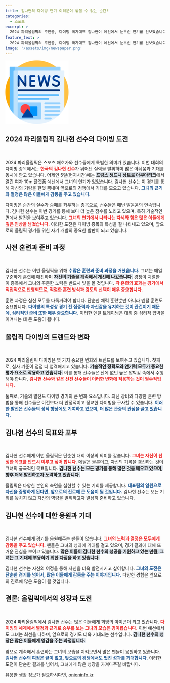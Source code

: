 ```yaml
---
title: 김나현의 다이빙 연기 여러분이 놓칠 수 없는 순간!
categories:
  - 스포츠
excerpt: >
  2024 파리올림픽의 주인공, 다이빙 국가대표 김나현이 예선에서 눈부신 연기를 선보였습니다! 그녀의 화려한 도전, 그 결과는 과연? 클릭해보세요!
feature_text: >
  2024 파리올림픽의 주인공, 다이빙 국가대표 김나현이 예선에서 눈부신 연기를 선보였습니다! 그녀의 화려한 도전, 그 결과는 과연? 클릭해보세요!
image: '/assets/img/newspaper.png'
---
```


<p><img src="/assets/img/newspaper.png" alt="kimp 속보" /></p>

<h2 data-ke-size="size26">2024 파리올림픽 김나현 선수의 다이빙 도전</h2>

<p data-ke-size="size16">&nbsp;</p>

<p>2024 파리올림픽은 스포츠 애호가와 선수들에게 특별한 의미가 있습니다. 이번 대회의 다이빙 종목에서는 <b><span style="color: #ee2323;">한국의 김나현 선수</span></b>가 뛰어난 실력을 발휘하며 많은 아쉬움과 기대를 동시에 안고 있습니다. 어제인 5일(현지시간)에는 <b><span style="background-color: #21538527;">프랑스 생드니 상트르 아쿠아티크</span></b>에서 열린 여자 10m 플랫폼 예선에서 그녀의 연기가 있었습니다. 김나현 선수는 이 경기를 통해 자신의 기량을 한껏 뽐내며 앞으로의 경쟁에서 기대를 모으고 있습니다. <b><span style="color: #1a5490;">그녀의 끈기와 열정은 많은 이들에게 감동을 주고 있습니다.</span></b> </p>

<p>다이빙은 순간의 실수가 승패를 좌우하는 종목으로, 선수들은 매번 발돋움의 연속입니다. 김나현 선수는 이번 경기를 통해 보다 더 높은 점수를 노리고 있으며, 특히 기술적인 면에서 발전을 보여주고 있습니다. <b><span style="color: #ee2323;">그녀의 연기에서 나타나는 자세와 힘은 많은 이들에게 깊은 인상을 남겼습니다.</span></b> 이러한 도전은 다이빙 종목의 특성을 잘 나타내고 있으며, 앞으로의 올림픽 경기를 위한 자기 개발의 중요한 발판이 되고 있습니다.</p>

<h2 data-ke-size="size26">사전 훈련과 준비 과정</h2>

<p data-ke-size="size16">&nbsp;</p>

<p>김나현 선수는 이번 올림픽을 위해 <b><span style="color: #1a5490;">수많은 훈련과 준비 과정을 거쳤습니다.</span></b> 그녀는 매일 꾸준하게 훈련에 매진하며 <b><span style="background-color: #21538527;">자신의 기술을 계속해서 개선해 나갔습니다.</span></b> 경쟁이 치열한 이 종목에서 그녀의 꾸준한 노력은 반드시 빛을 볼 것입니다. <b><span style="color: #ee2323;">각 훈련의 효과는 경기에서 직접적으로 반영되므로, 적절한 훈련 방식과 강도의 선택이 매우 중요합니다.</span></b></p>

<p>훈련 과정은 심신 모두를 다독거려야 합니다. 단순한 체력 훈련뿐만 아니라 멘탈 훈련도 중요합니다. <b><span style="color: #1a5490;">다이빙의 특성상 경기 전 집중력과 자신감을 유지하는 것이 관건이기 때문에, 심리적인 준비 또한 매우 중요합니다.</span></b> 이러한 멘탈 트레이닝은 대회 중 심리적 압박을 이겨내는 데 큰 도움이 됩니다.</p>

<h2 data-ke-size="size26">올림픽 다이빙의 트렌드와 변화</h2>

<p data-ke-size="size16">&nbsp;</p>

<p>2024 파리올림픽 다이빙은 몇 가지 중요한 변화와 트렌드를 보여주고 있습니다. 첫째로, 심사 기준이 점점 더 엄격해지고 있습니다. <b><span style="background-color: #21538527;">기술적인 정확도와 연기력 모두가 중요한 평가 요소로 작용하고 있습니다.</span></b> 이를 통해 선수들은 전에 없던 높은 압박감 속에서 수행해야 합니다. <b><span style="color: #ee2323;">김나현 선수와 같은 신진 선수들이 이러한 변화에 적응하는 것이 필수적입니다.</span></b></p>

<p>둘째로, 기술의 발전도 다이빙 경기의 큰 변화 요소입니다. 최신 장비와 다양한 훈련 방법을 통해 선수들은 이전보다 더 안정적이고 정교한 다이빙을 구사할 수 있습니다. <b><span style="color: #1a5490;">이러한 발전은 선수들의 성적 향상에도 기여하고 있으며, 더 많은 관중의 관심을 끌고 있습니다.</span></b></p>

<h2 data-ke-size="size26">김나현 선수의 목표와 포부</h2>

<p data-ke-size="size16">&nbsp;</p>

<p>김나현 선수에게 이번 올림픽은 단순한 대회 이상의 의미를 갖습니다. <b><span style="color: #ee2323;">그녀는 자신이 선정한 목표를 반드시 이루고 싶어 합니다.</span></b> 메달은 물론이고, 자신의 기록을 갱신하는 것이 그녀의 궁극적인 목표입니다. <b><span style="background-color: #21538527;">김나현 선수는 모든 경기를 통해 많은 것을 배우고 있으며, 향후 더욱 발전하고자 노력하고 있습니다.</span></b></p>

<p>올림픽은 다양한 본인의 측면을 실현할 수 있는 기회를 제공합니다. <b><span style="color: #1a5490;">대표팀의 일원으로 자신을 증명하게 된다면, 앞으로의 진로에 큰 도움이 될 것입니다.</span></b> 김나현 선수는 모든 기회를 놓치지 않고 자신의 역량을 발휘하고자 열심히 준비하고 있습니다.</p>

<h2 data-ke-size="size26">김나현 선수에 대한 응원과 기대</h2>

<p data-ke-size="size16">&nbsp;</p>

<p>김나현 선수에게 경기를 응원해주는 팬들이 많습니다. <b><span style="color: #ee2323;">그녀의 노력과 열정은 모두에게 감동을 주고 있습니다.</span></b> 팬들은 그녀의 성과에 기대를 걸고 있으며, 경기 결과에 대해 뜨거운 관심을 보이고 있습니다. <b><span style="background-color: #21538527;">많은 이들이 김나현 선수의 성공을 기원하고 있는 만큼, 그녀는 그 기대에 부응하기 위한 다짐을 하고 있습니다.</span></b> </p>

<p>김나현 선수는 자신의 여정을 통해 자신을 더욱 발전시키고 싶어합니다. <b><span style="color: #1a5490;">그녀의 도전은 단순한 경기를 넘어서, 많은 이들에게 감동을 주는 이야기입니다.</span></b> 다양한 경험은 앞으로의 진로에 많은 도움이 될 것입니다. </p>

<h2 data-ke-size="size26">결론: 올림픽에서의 성장과 도전</h2>

<p data-ke-size="size16">&nbsp;</p>

<p>2024 파리올림픽에서 김나현 선수는 많은 이들에게 희망의 아이콘이 되고 있습니다. <b><span style="color: #ee2323;">다이빙의 세계에서 열정과 끈기로 승부를 보는 그녀의 모습은 경이롭습니다.</span></b> 이번 예선에서도 그녀는 최선을 다하며, 앞으로의 경기도 더욱 기대되는 선수입니다. <b><span style="background-color: #21538527;">김나현 선수의 성장은 많은 이들에게 영감을 주는 과정입니다.</span></b> </p>

<p>앞으로 계속해서 훈련하는 그녀의 모습을 지켜보면서 많은 팬들이 응원하고 있습니다. <b><span style="color: #1a5490;">김나현 선수의 여정은 끝이 없고, 앞으로의 경쟁에서도 멋진 성과를 기대합니다.</span></b> 이러한 도전이 단순한 결과를 넘어서, 그녀에게 많은 성장을 가져다주길 바랍니다.</p>
유용한 생활 정보가 필요하시다면, <a href="https://onioninfo.kr" rel="dofollow">onioninfo.kr</a>


